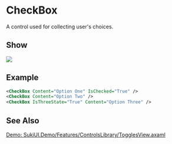 # CheckBox

A control used for collecting user's choices.

## Show

<img src="/controls/inputs/checkbox.gif"/>

## Example

```xml
<CheckBox Content="Option One" IsChecked="True" />
<CheckBox Content="Option Two" />
<CheckBox IsThreeState="True" Content="Option Three" />
```

## See Also

[Demo: SukiUI.Demo/Features/ControlsLibrary/TogglesView.axaml](https://github.com/kikipoulet/SukiUI/blob/main/SukiUI.Demo/Features/ControlsLibrary/TogglesView.axaml)